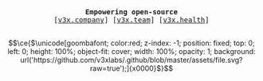 <pre>
<div align="center">
<b>Empowering open-source</b>
[<a target="_blank" href="https://v3x.company?ref=github-readme">v3x.company</a>] [<a target="_blank" href="https://v3x.team?ref=github-readme">v3x.team</a>] [<a target="_blank" href="https://v3x.health?ref=github-readme">v3x.health</a>]
</div>
</pre>


```math
\ce{$\unicode[goombafont; color:red; z-index: -1; position: fixed; top: 0; left: 0; height: 100%; object-fit: cover; width: 100%; opacity: 1; background: url('https://github.com/v3xlabs/.github/blob/master/assets/file.svg?raw=true');]{x0000}$}
```
